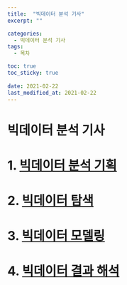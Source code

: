 ```yaml
---
title:  "빅데이터 분석 기사"
excerpt: ""

categories:
  - 빅데이터 분석 기사
tags:
  - 목차

toc: true
toc_sticky: true
 
date: 2021-02-22
last_modified_at: 2021-02-22
---
```


# 빅데이터 분석 기사

# 1. [빅데이터 분석 기획](./1000BDAnalyzePlan.md)
# 2. [빅데이터 탐색](./2000BDExplore.md)
# 3. [빅데이터 모델링](./3000BDModeling.md)
# 4. [빅데이터 결과 해석](./4000BDResultAnalysis.md)
